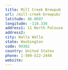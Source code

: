 ```yaml
---
title: Mill Creek Brewpub
url: /mill-creek-brewpub/
latitude: 46.0697
longitude: -118.336
address1: 11 North Palouse
address2: 
city: Walla Walla
state: Washington
code: 99362
country: United States
phone: 1-509-522-2440
website: 
---
```


